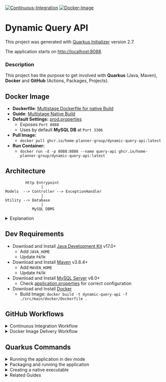 [![Continuous-Integration](https://github.com/home-planner-group/dynamic-query-api/actions/workflows/ci.yml/badge.svg)](https://github.com/home-planner-group/dynamic-query-api/actions/workflows/ci.yml)
[![Docker-Image](https://github.com/home-planner-group/dynamic-query-api/actions/workflows/docker-image.yml/badge.svg)](https://github.com/home-planner-group/dynamic-query-api/actions/workflows/docker-image.yml)

# Dynamic Query API

This project was generated with [Quarkus Initializer](https://code.quarkus.io/) version 2.7.

The application starts on [http://localhost:8088](http://localhost:8088/swagger-ui).

### Description

This project has the purpose to get involved with __Quarkus__ (Java, Maven), __Docker__ and __GitHub__ (Actions,
Packages, Projects).

## Docker Image

* __Dockerfile__: [Multistage Dockerfile for native Build](src/main/docker/Dockerfile)
* __Guide__: [Multistage Native Build](https://quarkus.io/guides/building-native-image#multistage-docker)
* __Default Settings:__ [prod.properties](src/main/resources/application.properties)
  * Exposes `Port 8088`
  * Uses by default __MySQL DB__ at `Port 3306`
* __Pull Image:__
  * `docker pull ghcr.io/home-planner-group/dynamic-query-api:latest`
* __Run Container:__
  * `docker run -d -p 8088:8088 --name query-api ghcr.io/home-planner-group/dynamic-query-api:latest`

## Architecture

```
         Http Entrypoint 
                |           
Models  --> Controller --> ExceptionHandler
                |
Utility --> Database
                |
            MySQL DBMS
```

<details>
  <summary>Explanation</summary>

* Http Entrypoint = `localhost:8088/request-path`
* Controller = [controller-package](src/main/java/com/planner/api/controller)
* Models = [model-package](src/main/java/com/planner/api/model)
* ExceptionHandler = [exception-package](src/main/java/com/planner/api/exception)
* Database = [database-package](src/main/java/com/planner/api/database)
* Utility = [files-package](src/main/java/com/planner/api/files)
* MySQL DBMS = `mysql://localhost:3306` or custom

</details>

## Dev Requirements

* Download and Install [Java Development Kit](https://www.oracle.com/java/technologies/downloads/#jdk17) v17.0+
  * Add `JAVA_HOME`
  * Update `PATH`
* Download and Install [Maven](https://maven.apache.org/download.cgi) v3.8.4+
  * Add `MAVEN_HOME`
  * Update `PATH`
* Download and Install [MySQL Server](https://dev.mysql.com/downloads/installer/) v8.0+
  * Check [application.properties](src/main/resources/application.properties) for correct configuration
* Download and Install [Docker](https://docs.docker.com/desktop/windows/install/)
  * Build Image: `docker build -t dynamic-query-api -f ./src/main/docker/Dockerfile .`

## GitHub Workflows

<details>
  <summary>Continuous Integration Workflow</summary>

* [.github/workflows/ci.yml](.github/workflows/ci.yml)
  * __Trigger:__ all pushes
  * Executes `mvn install`
  * Run `mvn test` on JVM build with MySQL DB
  * Perform __CodeQL__ Analysis with Java

</details>

<details>
  <summary>Docker Image Delivery Workflow</summary>

* [.github/workflows/docker-image.yml](.github/workflows/docker-image.yml)
  * __Trigger:__ manual or on published release
  * Executes `docker build` with native Integration Test
  * Execute `docker push` to GitHub Packages

</details>

## Quarkus Commands

<details>
  <summary>Running the application in dev mode</summary>

You can run your application in dev mode that enables live coding using:

  ```shell script
  ./mvnw compile quarkus:dev
  ```

> **_NOTE:_**  Quarkus now ships with a Dev UI, which is available in dev mode only at http://localhost:8080/q/dev/.
</details>

<details>
  <summary>Packaging and running the application</summary>

The application can be packaged using:

  ```shell script
  ./mvnw package
  ```

It produces the `quarkus-run.jar` file in the `target/quarkus-app/` directory. Be aware that it’s not an _über-jar_ as
the dependencies are copied into the `target/quarkus-app/lib/` directory.

The application is now runnable using `java -jar target/quarkus-app/quarkus-run.jar`.

If you want to build an _über-jar_, execute the following command:

  ```shell script
  ./mvnw package -Dquarkus.package.type=uber-jar
  ```

The application, packaged as an _über-jar_, is now runnable using `java -jar target/*-runner.jar`.
</details>

<details>
  <summary>Creating a native executable</summary>

You can create a native executable using:

  ```shell script
  ./mvnw package -Pnative
  ```

Or, if you don't have GraalVM installed, you can run the native executable build in a container using:

  ```shell script
  ./mvnw package -Pnative -Dquarkus.native.container-build=true
  ```

You can then execute your native executable with: `./target/dynamic-query-api-1.0.0-SNAPSHOT-runner`

If you want to learn more about building native executables, please consult https://quarkus.io/guides/maven-tooling.
</details>

<details>
  <summary>Related Guides</summary>

RESTEasy JAX-RS ([guide](https://quarkus.io/guides/rest-json)): REST endpoint framework implementing JAX-RS and more
</details>
